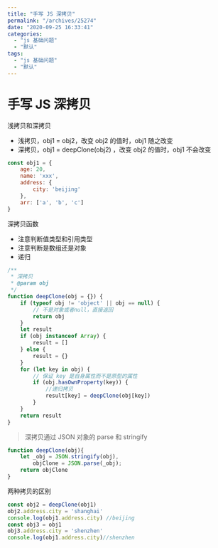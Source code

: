 ```yaml
---
title: "手写 JS 深拷贝"
permalink: "/archives/25274"
date: "2020-09-25 16:33:41"
categories: 
  - "js 基础问题"
  - "默认"
tags: 
  - "js 基础问题"
  - "默认"
---
```


# 手写 JS 深拷贝

浅拷贝和深拷贝

- 浅拷贝，obj1 = obj2，改变 obj2 的值时，obj1 随之改变
- 深拷贝，obj1 = deepClone(obj2) ，改变 obj2 的值时，obj1 不会改变

``` js 
const obj1 = {
    age: 20,
    name: 'xxx',
    address: {
        city: 'beijing'
    },
    arr: ['a', 'b', 'c']
}
```

深拷贝函数

- 注意判断值类型和引用类型
- 注意判断是数组还是对象
- 递归

``` js 
/**
 * 深拷贝
 * @param obj
 */
function deepClone(obj = {}) {
    if (typeof obj != 'object' || obj == null) {
        // 不是对象或者null，直接返回
        return obj
    }
    let result
    if (obj instanceof Array) {
        result = []
    } else {
        result = {}
    }
    for (let key in obj) {
        // 保证 key 是自身属性而不是原型的属性
        if (obj.hasOwnProperty(key)) {
            //递归拷贝
            result[key] = deepClone(obj[key])
        }
    }
    return result
}
```

> 深拷贝通过 JSON 对象的 parse 和 stringify

``` js 
function deepClone(obj){
    let _obj = JSON.stringify(obj),
        objClone = JSON.parse(_obj);
    return objClone
}
```

两种拷贝的区别

``` js 
const obj2 = deepClone(obj1)
obj2.address.city = 'shanghai'
console.log(obj1.address.city) //beijing
const obj3 = obj1
obj3.address.city = 'shenzhen'
console.log(obj1.address.city)//shenzhen
```
